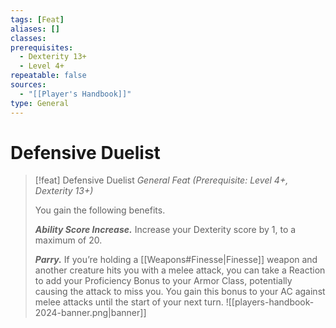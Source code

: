 ```yaml
---
tags: [Feat]
aliases: []
classes: 
prerequisites:
  - Dexterity 13+
  - Level 4+
repeatable: false
sources:
  - "[[Player's Handbook]]"
type: General
---
```

# Defensive Duelist
>[!feat] Defensive Duelist
>_General Feat (Prerequisite: Level 4+, Dexterity 13+)_
>
>You gain the following benefits.
>
>**_Ability Score Increase._** Increase your Dexterity score by 1, to a maximum of 20.
>
>**_Parry._** If you’re holding a [[Weapons#Finesse\|Finesse]] weapon and another creature hits you with a melee attack, you can take a Reaction to add your Proficiency Bonus to your Armor Class, potentially causing the attack to miss you. You gain this bonus to your AC against melee attacks until the start of your next turn.
![[players-handbook-2024-banner.png|banner]]